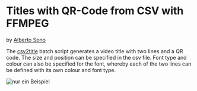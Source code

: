 # Titles with QR-Code from CSV with FFMPEG
by [Alberto Sono](https://github.com/aimpowerment/ "Alberto Sono @ aimpowerment Dept.")

The [csv2title](https://github.com/aimpowerment/ffmpeg-csv-title-with-qrcode-generator/blob/main/csv2title.bat) batch script generates a video title with two lines and a QR code. The size and position can be specified in the csv file. Font type and colour can also be specified for the font, whereby each of the two lines can be defined with its own colour and font type.


![nur ein Beispiel](https://commons.wikimedia.org/wiki/File:Example_de.jpg "Beispielbild")
